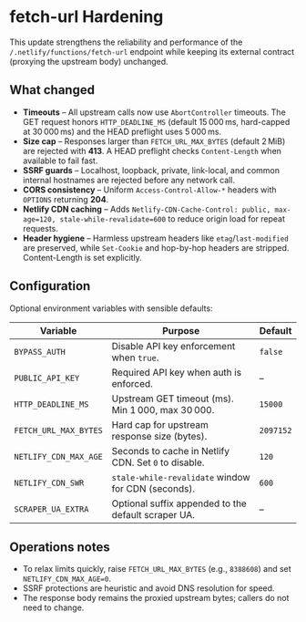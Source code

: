 # fetch-url Hardening

This update strengthens the reliability and performance of the `/.netlify/functions/fetch-url` endpoint while keeping its external contract (proxying the upstream body) unchanged.

## What changed
- **Timeouts** – All upstream calls now use `AbortController` timeouts. The GET request honors `HTTP_DEADLINE_MS` (default 15 000 ms, hard-capped at 30 000 ms) and the HEAD preflight uses 5 000 ms.
- **Size cap** – Responses larger than `FETCH_URL_MAX_BYTES` (default 2 MiB) are rejected with **413**. A HEAD preflight checks `Content-Length` when available to fail fast.
- **SSRF guards** – Localhost, loopback, private, link-local, and common internal hostnames are rejected before any network call.
- **CORS consistency** – Uniform `Access-Control-Allow-*` headers with `OPTIONS` returning **204**.
- **Netlify CDN caching** – Adds `Netlify-CDN-Cache-Control: public, max-age=120, stale-while-revalidate=600` to reduce origin load for repeat requests.
- **Header hygiene** – Harmless upstream headers like `etag`/`last-modified` are preserved, while `Set-Cookie` and hop-by-hop headers are stripped. Content-Length is set explicitly.

## Configuration
Optional environment variables with sensible defaults:

| Variable | Purpose | Default |
| --- | --- | --- |
| `BYPASS_AUTH` | Disable API key enforcement when `true`. | `false` |
| `PUBLIC_API_KEY` | Required API key when auth is enforced. | – |
| `HTTP_DEADLINE_MS` | Upstream GET timeout (ms). Min 1 000, max 30 000. | `15000` |
| `FETCH_URL_MAX_BYTES` | Hard cap for upstream response size (bytes). | `2097152` |
| `NETLIFY_CDN_MAX_AGE` | Seconds to cache in Netlify CDN. Set `0` to disable. | `120` |
| `NETLIFY_CDN_SWR` | `stale-while-revalidate` window for CDN (seconds). | `600` |
| `SCRAPER_UA_EXTRA` | Optional suffix appended to the default scraper UA. | – |

## Operations notes
- To relax limits quickly, raise `FETCH_URL_MAX_BYTES` (e.g., `8388608`) and set `NETLIFY_CDN_MAX_AGE=0`.
- SSRF protections are heuristic and avoid DNS resolution for speed.
- The response body remains the proxied upstream bytes; callers do not need to change.
